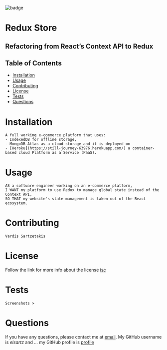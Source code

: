![badge](https://img.shields.io/badge/license-isc-green)
  # Redux Store
  
  ## Refactoring from React’s Context API to Redux

  ## Table of Contents
  - [Installation](#installation)
  - [Usage](#usage)
  - [Contributing](#contributing)
  - [License](#license)
  - [Tests](#tests)
  - [Questions](#questions)

  # Installation
    A full working e-commerce platform that uses:
    - IndexedDB for offline storage, 
    - MongoDB Atlas as a cloud storage and it is deployed on 
    - [Heroku](https://still-journey-63976.herokuapp.com/) a container-based cloud Platform as a Service (PaaS).
    

  # Usage
    AS a software engineer working on an e-commerce platform,
    I WANT my platform to use Redux to manage global state instead of the Context API,
    SO THAT my website's state management is taken out of the React ecosystem.

  # Contributing
    Vardis Sartzetakis
  
  # License
  Follow the link for more info about the license [isc](https://choosealicense.com/licenses/isc)

  # Tests
    Screenshots >

  # Questions
  If you have any questions, please contact me at [email](mailto:elsartz@gmail.com).
  My GitHub username is *elsartz* and ...
  my GitHub profile is [profile](https://github.com/elsartz)
